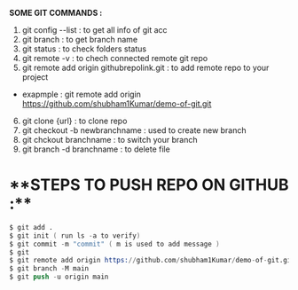 **SOME GIT COMMANDS :**

1. git config --list : to get all info of git acc
2. git branch : to get branch name
3. git status : to check folders status
4. git remote -v : to chech connected remote git repo
5. git remote add origin githubrepolink.git : to add remote repo to your project

- exapmple : git remote add origin https://github.com/shubham1Kumar/demo-of-git.git

6. git clone {url} : to clone repo
7. git checkout -b newbranchname : used to create new branch
8. git chckout branchname : to switch your branch
9. git branch -d branchname : to delete file



<h1>**STEPS TO PUSH REPO ON GITHUB :**</h1>

```s
$ git add .
$ git init ( run ls -a to verify)
$ git commit -m "commit" ( m is used to add message )
$ git
$ git remote add origin https://github.com/shubham1Kumar/demo-of-git.git
$ git branch -M main
$ git push -u origin main
```

